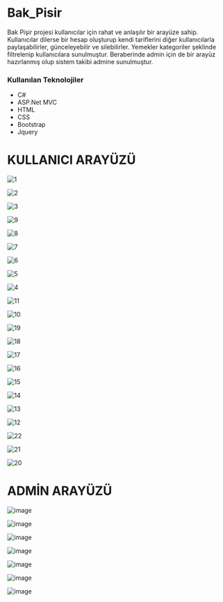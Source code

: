 # Bak_Pisir 
Bak Pişir projesi kullanıcılar için rahat ve anlaşılır bir arayüze sahip. Kullanıcılar dilerse bir hesap oluşturup kendi tariflerini diğer kullanıcılarla paylaşabilirler, günceleyebilir ve silebilirler.
Yemekler kategoriler şeklinde filtrelenip kullanıcılara sunulmuştur. Beraberinde admin için de bir arayüz hazırlanmış olup sistem takibi admine sunulmuştur.

### Kullanılan Teknolojiler
* C#
* ASP.Net MVC
* HTML
* CSS
* Bootstrap
* Jquery

# KULLANICI ARAYÜZÜ
![1](https://github.com/melikeay45/Bak_Pisir/assets/75757682/821c95e9-0f10-4979-bfe4-0296645fbc9d)

![2](https://github.com/melikeay45/Bak_Pisir/assets/75757682/9892f2e1-14f3-4f1e-8f2c-830eef997b5a)

![3](https://github.com/melikeay45/Bak_Pisir/assets/75757682/7e04f19f-3d15-4c3c-8a3e-b3c3483557cc)

![9](https://github.com/melikeay45/Bak_Pisir/assets/75757682/064defba-d4e1-45ab-ad94-4e844af1152e)

![8](https://github.com/melikeay45/Bak_Pisir/assets/75757682/d8fccb8a-f0dc-41f6-b7d0-35acec8cf26c)

![7](https://github.com/melikeay45/Bak_Pisir/assets/75757682/e5d13185-718d-42ae-81d3-2a50c36f26dc)

![6](https://github.com/melikeay45/Bak_Pisir/assets/75757682/d07c5a0e-8a68-4940-9a7e-7735630b7b50)

![5](https://github.com/melikeay45/Bak_Pisir/assets/75757682/4902716d-3084-44cb-adb1-a99c6ced69a5)

![4](https://github.com/melikeay45/Bak_Pisir/assets/75757682/b7564b12-7418-424e-971e-d4597da88abc)

![11](https://github.com/melikeay45/Bak_Pisir/assets/75757682/d8de5412-95e6-403d-88a5-056f10fc5701)

![10](https://github.com/melikeay45/Bak_Pisir/assets/75757682/abada6a0-2fd5-4f51-a3c1-62383410e4d7)

![19](https://github.com/melikeay45/Bak_Pisir/assets/75757682/1b9f69d1-e3e5-432f-9d22-944966ae847f)

![18](https://github.com/melikeay45/Bak_Pisir/assets/75757682/27c7da18-304b-468f-9cb3-80826f5eacc9)

![17](https://github.com/melikeay45/Bak_Pisir/assets/75757682/aecfc286-d551-4a94-aa40-3ccfcfcfe56e)

![16](https://github.com/melikeay45/Bak_Pisir/assets/75757682/949ee8ed-1066-443e-ac89-d9fc9b036e02)

![15](https://github.com/melikeay45/Bak_Pisir/assets/75757682/82d3491e-4411-4775-a700-be876c28f125)

![14](https://github.com/melikeay45/Bak_Pisir/assets/75757682/5559747e-c294-411c-ae9f-c1ca19c6a33c)

![13](https://github.com/melikeay45/Bak_Pisir/assets/75757682/f78ba34b-b260-4013-bcf8-8b2977be3b60)

![12](https://github.com/melikeay45/Bak_Pisir/assets/75757682/8c732d1b-28c9-41ce-ae40-7d1cecbe7b65)

![22](https://github.com/melikeay45/Bak_Pisir/assets/75757682/f2e6228f-7c1a-44f9-ad94-ce8df269ff0b)

![21](https://github.com/melikeay45/Bak_Pisir/assets/75757682/cb5f8eb5-ed09-42d0-89b0-47bc0a52f215)

![20](https://github.com/melikeay45/Bak_Pisir/assets/75757682/50a4fc54-706a-4b06-968f-ce3b1df5d588)

# ADMİN ARAYÜZÜ
![image](https://github.com/drybozan/Bak_Pisir/assets/86890722/3eb40a0c-5798-4b8a-a047-685734330bfd)

![image](https://github.com/drybozan/Bak_Pisir/assets/86890722/819382cf-e6bd-4e3d-a9de-e95db25197ac)

![image](https://github.com/drybozan/Bak_Pisir/assets/86890722/32cb9460-a2ca-4ca3-843b-234b405e737e)

![image](https://github.com/drybozan/Bak_Pisir/assets/86890722/3b5c56ef-4efc-4ee2-b145-aad97dcf053e)

![image](https://github.com/drybozan/Bak_Pisir/assets/86890722/65fb969d-2ea1-4bd8-a495-141efd44ff59)

![image](https://github.com/drybozan/Bak_Pisir/assets/86890722/d89785a9-5846-4cfc-8fa6-78e1af7b8f4c)

![image](https://github.com/drybozan/Bak_Pisir/assets/86890722/2f3c7d8f-97ed-4a7f-913b-3ca818c60846)
